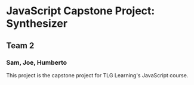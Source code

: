 # JavaScript Capstone Project: Synthesizer
## Team 2
### Sam, Joe, Humberto

This project is the capstone project for TLG Learning's JavaScript course. 
